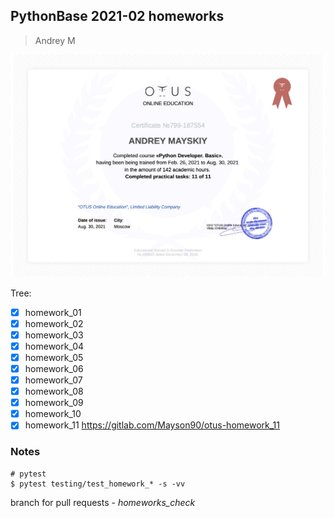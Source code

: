 ## PythonBase 2021-02 homeworks

> Andrey M

![certificate](880449_Andrey_Mayskiy__course_certificate__Python_Developer._Basic____OTUS.jpg)    

Tree:

- [X] homework_01
- [X] homework_02
- [X] homework_03
- [X] homework_04
- [X] homework_05
- [X] homework_06
- [X] homework_07
- [X] homework_08
- [X] homework_09
- [X] homework_10
- [X] homework_11 https://gitlab.com/Mayson90/otus-homework_11

### Notes

    # pytest
    $ pytest testing/test_homework_* -s -vv


branch for pull requests - *homeworks_check*
